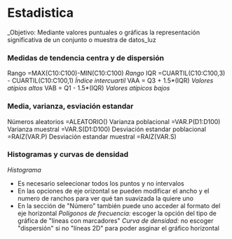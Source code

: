 # Estadistica
_Objetivo: Mediante valores puntuales o gráficas la representación significativa de un conjunto o muestra de datos_luz
### Medidas de tendencia centra y de dispersión
Rango		=MAX(C10:C100)-MIN(C10:C100)			    _Rango_
IQR		    =CUARTIL(C10:C100,3) - CUARTIL(C10:C100,1)	_Índice intercuartil_
VAA         = Q3 + 1.5*(IQR)    _Valores atípios altos_
VAB         = Q1 - 1.5*(IQR)    _Valores atípicos bajos_

### Media, varianza, esviación estandar
Números aleatorios			        =ALEATORIO()
Varianza poblacional			    =VAR.P(D1:D100)
Varianza muestral			        =VAR.S(D1:D100)
Desviación estandar poblacional		=RAIZ(VAR.P)
Desviación estandar muestral        =RAIZ(VAR.S)
        	    	
### Histogramas y curvas de densidad
_Histograma_
* Es necesario seleecionar todos los puntos y no intervalos
* En las opciones de eje orizontal se pueden modificar el ancho y el numero de ranchos para ver qué tan suavizada la quiere uno
* En la sección de "Número" también puede uno acceder al formato del eje horizontal
_Polígonos de frecuencia:_ escoger la opción del tipo de gráfica de "líneas con marcadores"
_Curva de densidad:_ no escoger "dispersión" si no "líneas 2D" para poder asginar el gráfico horizontal



